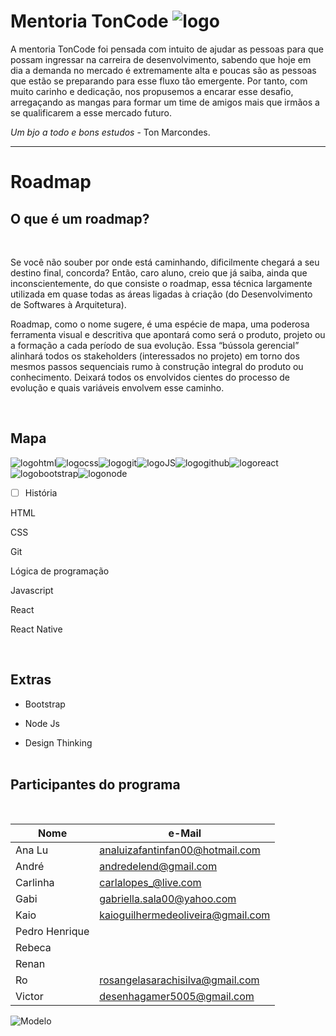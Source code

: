 # Mentoria TonCode ![logo](./img/logo.png)

A mentoria TonCode foi pensada com intuito de ajudar as pessoas para que possam ingressar na carreira de desenvolvimento, sabendo que hoje em dia a demanda no mercado é extremamente alta e poucas são as pessoas que estão se preparando para esse fluxo tão emergente. Por tanto, com muito carinho e dedicação, nos propusemos a encarar esse desafio, arregaçando as mangas para formar um time de amigos mais que irmãos a se qualificarem a esse mercado futuro.  

_Um bjo a todo e bons estudos_ - Ton Marcondes.

- - -

# Roadmap

## O que é um roadmap?

&nbsp;&nbsp;&nbsp;&nbsp;&nbsp;&nbsp;

Se você não souber por onde está caminhando, dificilmente chegará a seu destino final, concorda? Então, caro aluno, creio que já saiba, ainda que inconscientemente, do que consiste o roadmap, essa técnica largamente utilizada em quase todas as áreas ligadas à criação (do Desenvolvimento de Softwares à Arquitetura).

 Roadmap, como o nome sugere, é uma espécie de mapa, uma poderosa ferramenta visual e descritiva que apontará como será o produto, projeto ou a formação a cada período de sua evolução. Essa “bússola gerencial” alinhará todos os stakeholders (interessados no projeto) em torno dos mesmos passos sequenciais rumo à construção integral do produto ou conhecimento. Deixará todos os envolvidos cientes do processo de evolução e quais variáveis envolvem esse caminho. 

&nbsp;&nbsp;&nbsp;&nbsp;&nbsp;&nbsp;

## Mapa

![logohtml](img/html.png)![logocss](img/css.png)![logogit](img/git.png)![logoJS](img/javascript.png)![logogithub](img/github.png)![logoreact](img/react.png)![logobootstrap](img/bootstrap.png)![logonode](img/node-js.png)  

- [ ] História  

HTML  

CSS  

Git  

Lógica de programação  

Javascript  

React  

React Native

&nbsp;&nbsp;&nbsp;&nbsp;&nbsp;&nbsp;

## Extras

+ Bootstrap  

+ Node Js  

+ Design Thinking  
  &nbsp;&nbsp;&nbsp;&nbsp;&nbsp;&nbsp;

## Participantes do programa

&nbsp;&nbsp;&nbsp;&nbsp;&nbsp;&nbsp;

| Nome           | e-Mail                            |
| -------------- | --------------------------------- |
| Ana Lu         | analuizafantinfan00@hotmail.com   |
| André          | andredelend@gmail.com             |
| Carlinha       | carlalopes_@live.com              |
| Gabi           | gabriella.sala00@yahoo.com        |
| Kaio           | kaioguilhermedeoliveira@gmail.com |
| Pedro Henrique |                                   |
| Rebeca         |                                   |
| Renan          |                                   |
| Ro             | rosangelasarachisilva@gmail.com   |
| Victor         | desenhagamer5005@gmail.com        |

![Modelo](img/modelo.png)

